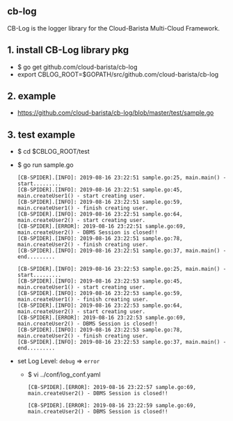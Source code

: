 ## cb-log
CB-Log is the logger library for the Cloud-Barista Multi-Cloud Framework.


## 1.	install CB-Log library pkg
-	$ go get github.com/cloud-barista/cb-log  
-  export CBLOG_ROOT=$GOPATH/src/github.com/cloud-barista/cb-log
    
## 2.	example
-	https://github.com/cloud-barista/cb-log/blob/master/test/sample.go

## 3.	test example
-	$ cd $CBLOG_ROOT/test  
-	$ go run sample.go
  
      ```
      [CB-SPIDER].[INFO]: 2019-08-16 23:22:51 sample.go:25, main.main() - start.........
      [CB-SPIDER].[INFO]: 2019-08-16 23:22:51 sample.go:45, main.createUser1() - start creating user.
      [CB-SPIDER].[INFO]: 2019-08-16 23:22:51 sample.go:59, main.createUser1() - finish creating user.
      [CB-SPIDER].[INFO]: 2019-08-16 23:22:51 sample.go:64, main.createUser2() - start creating user.
      [CB-SPIDER].[ERROR]: 2019-08-16 23:22:51 sample.go:69, main.createUser2() - DBMS Session is closed!!
      [CB-SPIDER].[INFO]: 2019-08-16 23:22:51 sample.go:78, main.createUser2() - finish creating user.
      [CB-SPIDER].[INFO]: 2019-08-16 23:22:51 sample.go:37, main.main() - end.........

      [CB-SPIDER].[INFO]: 2019-08-16 23:22:53 sample.go:25, main.main() - start.........
      [CB-SPIDER].[INFO]: 2019-08-16 23:22:53 sample.go:45, main.createUser1() - start creating user.
      [CB-SPIDER].[INFO]: 2019-08-16 23:22:53 sample.go:59, main.createUser1() - finish creating user.
      [CB-SPIDER].[INFO]: 2019-08-16 23:22:53 sample.go:64, main.createUser2() - start creating user.
      [CB-SPIDER].[ERROR]: 2019-08-16 23:22:53 sample.go:69, main.createUser2() - DBMS Session is closed!!
      [CB-SPIDER].[INFO]: 2019-08-16 23:22:53 sample.go:78, main.createUser2() - finish creating user.
      [CB-SPIDER].[INFO]: 2019-08-16 23:22:53 sample.go:37, main.main() - end.........
      ```
      

- set Log Level: `debug` => `error`   
  -	$ vi ../conf/log_conf.yaml
    
      ```
      [CB-SPIDER].[ERROR]: 2019-08-16 23:22:57 sample.go:69, main.createUser2() - DBMS Session is closed!!

      [CB-SPIDER].[ERROR]: 2019-08-16 23:22:59 sample.go:69, main.createUser2() - DBMS Session is closed!!
      ```

